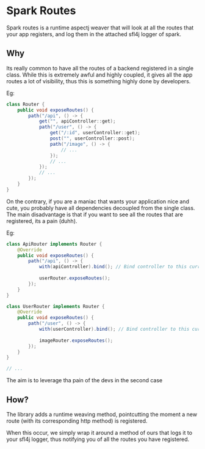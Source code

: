 # Spark Routes

Spark routes is a runtime aspectj weaver that will look at all the routes that your app registers, and log them in the attached sfl4j logger of spark.

## Why

Its really common to have all the routes of a backend registered in a single class. While this is extremely awful and highly coupled, it gives all the app routes a lot of visibility, thus this is something highly done by developers. 

Eg:
```java
class Router {
    public void exposeRoutes() {
        path("/api", () -> {
            get("", apiController::get);
            path("/user", () -> {
                get("/:id", userController::get);
                post("", userController::post);
                path("/image", () -> {
                    // ...
                });
                // ...
            });
            // ...
        });
    } 
}
```

On the contrary, if you are a maniac that wants your application nice and cute, you probably have all dependencies decoupled from the single class. The main disadvantage is that if you want to see all the routes that are registered, its a pain (duhh). 

Eg:
```java
class ApiRouter implements Router {
    @Override
    public void exposeRoutes() {
        path("/api", () -> {
            with(apiController).bind(); // Bind controller to this current path
            
            userRouter.exposeRoutes();
        });
    }
}

class UserRouter implements Router {
    @Override
    public void exposeRoutes() {
        path("/user", () -> {
            with(userController).bind(); // Bind controller to this current path
            
            imageRouter.exposeRoutes();
        });
    }
}

// ...
```

The aim is to leverage tha pain of the devs in the second case

## How?

The library adds a runtime weaving method, pointcutting the moment a new route (with its corresponding http method) is registered. 

When this occur, we simply wrap it around a method of ours that logs it to your sfl4j logger, thus notifying you of all the routes you have registered.